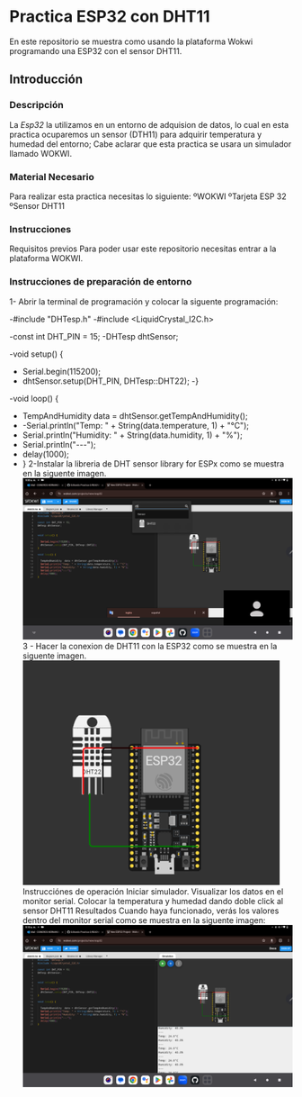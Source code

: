 # Practica ESP32 con DHT11
En este repositorio se muestra como usando la plataforma Wokwi programando una ESP32 con el sensor DHT11.
## Introducción 
### Descripción 
La *Esp32* la utilizamos en un entorno de adquision de datos, lo cual en esta practica ocuparemos un sensor (DTH11) para adquirir temperatura y humedad del entorno; Cabe aclarar que esta practica se usara un simulador llamado WOKWI.
### Material Necesario
Para realizar esta practica necesitas lo siguiente:
ºWOKWI
ºTarjeta ESP 32
ºSensor DHT11
### Instrucciones
Requisitos previos
Para poder usar este repositorio necesitas entrar a la plataforma WOKWI.
### Instrucciones de preparación de entorno
1- Abrir la terminal de programación y colocar la siguente programación:

-#include "DHTesp.h"
-#include <LiquidCrystal_I2C.h>

-const int DHT_PIN = 15;
-DHTesp dhtSensor;


-void setup() {

-  Serial.begin(115200);
- dhtSensor.setup(DHT_PIN, DHTesp::DHT22);
-}

-void loop() {

 - TempAndHumidity  data = dhtSensor.getTempAndHumidity();
 -  -Serial.println("Temp: " + String(data.temperature, 1) + "°C");
 -  Serial.println("Humidity: " + String(data.humidity, 1) + "%");
 -  Serial.println("---");
 -  delay(1000);
 -  }
2-Instalar la libreria de DHT sensor library for ESPx como se muestra en la siguente imagen.
![](https://github.com/AmaiCisneros/Practica-2/blob/main/Screenshot_20231216-090032.png)
3 - Hacer la conexion de DHT11 con la ESP32 como se muestra en la siguente imagen.
![](https://github.com/AmaiCisneros/Practica-2/blob/main/Screenshot_20231216-091256~2.png)
Instrucciónes de operación
Iniciar simulador.
Visualizar los datos en el monitor serial.
Colocar la temperatura y humedad dando doble click al sensor DHT11
Resultados
Cuando haya funcionado, verás los valores dentro del monitor serial como se muestra en la siguente imagen:
![](https://github.com/AmaiCisneros/Practica-2/blob/main/Screenshot_20231216-091038.png)




